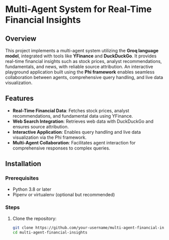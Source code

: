 # Multi-Agent System for Real-Time Financial Insights  

## Overview  
This project implements a multi-agent system utilizing the **Groq language model**, integrated with tools like **YFinance** and **DuckDuckGo**. It provides real-time financial insights such as stock prices, analyst recommendations, fundamentals, and news, with reliable source attribution. An interactive playground application built using the **Phi framework** enables seamless collaboration between agents, comprehensive query handling, and live data visualization.  

## Features  
- **Real-Time Financial Data**: Fetches stock prices, analyst recommendations, and fundamental data using YFinance.  
- **Web Search Integration**: Retrieves web data with DuckDuckGo and ensures source attribution.  
- **Interactive Application**: Enables query handling and live data visualization via the Phi framework.  
- **Multi-Agent Collaboration**: Facilitates agent interaction for comprehensive responses to complex queries.  

## Installation  

### Prerequisites  
- Python 3.8 or later  
- Pipenv or virtualenv (optional but recommended)  

### Steps  
1. Clone the repository:  
   ```bash  
   git clone https://github.com/your-username/multi-agent-financial-insights.git  
   cd multi-agent-financial-insights  
